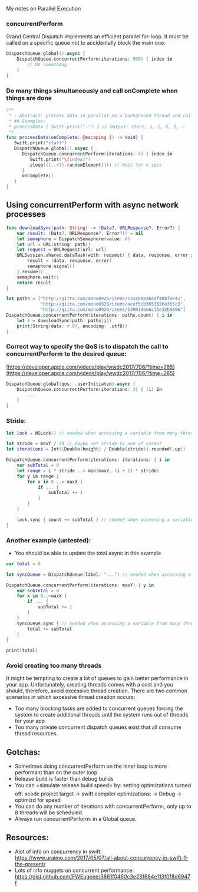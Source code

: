 My notes on Parallel Execution <!--more-->



### concurrentPerform
Grand Central Dispatch implements an efficient parallel for-loop. It must be called on a specific queue not to accidentally block the main one:

```swift
DispatchQueue.global().async {
    DispatchQueue.concurrentPerform(iterations: 999) { index in
        // Do something
    }
}
```

### Do many things simultaneously and call onComplete when things are done
```swift
/**
 * - Abstract: process data in parallel on a background thread and calls a onComplete when it's complete
 * ## Examples:
 * processData { Swift.print("✅") } // Output: start, 1, 2, 0, 3, ✅
 */
func processData(onComplete: @escaping () -> Void) {
   Swift.print("start")
   DispatchQueue.global().async {
      DispatchQueue.concurrentPerform(iterations: 4) { index in
         Swift.print("\(index)")
         sleep((1..<3).randomElement()!) // Wait for n secs
      }
      onComplete()
   }
}

```

## Using concurrentPerform with async network processes

```swift
func downloadSync(path: String) -> (Data?, URLResponse?, Error?) {
    var result: (Data?, URLResponse?, Error?)! = nil
    let semaphore = DispatchSemaphore(value: 0)
    let url = URL(string: path)!
    let request = URLRequest(url: url)
    URLSession.shared.dataTask(with: request) { data, response, error in // async operation
        result = (data, response, error)
        semaphore.signal()
    }.resume()
    semaphore.wait()
    return result
}

let paths = ["http://qiita.com/mono0926/items/c32c008384df40bf4e41",
             "http://qiita.com/mono0926/items/acef5cb3651620a355c3",
             "http://qiita.com/mono0926/items/139014be6c15e32b9696"]
DispatchQueue.concurrentPerform(iterations: paths.count) { i in
    let r = downloadSync(path: paths[i])
    print(String(data: r.0!, encoding: .utf8))
}

```

### Correct way to specify the QoS is to dispatch the call to concurrentPerform to the desired queue:
[https://developer.apple.com/videos/play/wwdc2017/706/?time=285](https://developer.apple.com/videos/play/wwdc2017/706/?time=285)
```swift
DispatchQueue.global(qos: .userInitiated).async {
    DispatchQueue.concurrentPerform(iterations: 3) { (i) in
        ...
    }
}
```

### Stride:
```swift
let lock = NSLock() // needed when accessing a variable from many threads

let stride = maxY / 20 // maybe set stride to num of cores?
let iterations = Int((Double(height) / Double(stride)).rounded(.up))

DispatchQueue.concurrentPerform(iterations: iterations) { i in
    var subTotal = 0
    let range = i * stride ..< min(maxY, (i + 1) * stride)
    for y in range {
        for x in 0 ..< maxX {
            if ... {
                subTotal += 1
            }
        }
    }

    lock.sync { count += subTotal } // needed when accessing a variable from many threads
}
```

### Another example (untested):
- You should be able to update the total async in this example
```swift
var total = 0

let syncQueue = DispatchQueue(label: "...") // needed when accessing a variable from many threads

DispatchQueue.concurrentPerform(iterations: maxY) { y in
    var subTotal = 0
    for x in 0..<maxX {
        if ... {
            subTotal += 1
        }
    }
    syncQueue.sync { // needed when accessing a variable from many threads
        total += subTotal
    }
}

print(total)
```

### Avoid creating too many threads
It might be tempting to create a lot of queues to gain better performance in your app. Unfortunately, creating threads comes with a cost and you should, therefore, avoid excessive thread creation.
There are two common scenarios in which excessive thread creation occurs:
- Too many blocking tasks are added to concurrent queues forcing the system to create additional threads until the system runs out of threads for your app
- Too many private concurrent dispatch queues exist that all consume thread resources.

## Gotchas:
- Sometimes doing concurrentPerform on the inner loop is more performant than on the outer loop
- Release build is faster than debug builds
- You can ⭐simulate release build speed⭐ by: setting optimizations turned off: xcode project target -> swift compiler optimizations:  -> Debug -> optimizd for speed
- You can do any number of iterations with concurrentPerform:, only up to 8 threads will be scheduled.
- Always run concurrentPerform: in a Global queue.

## Resources:
- Alot of info on concurrency in swift: https://www.uraimo.com/2017/05/07/all-about-concurrency-in-swift-1-the-present/
- Lots of info nuggets on concurrent performance: https://gist.github.com/FWEugene/3861f0460c3e23f684e113f0f8d6947f

